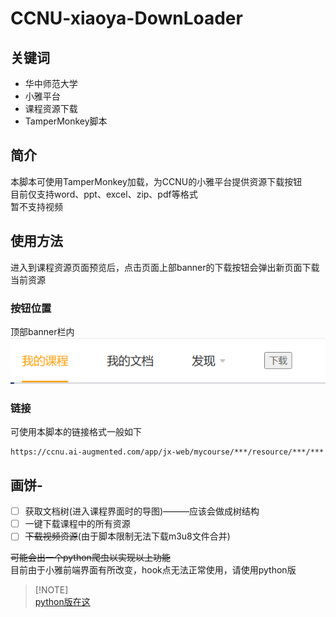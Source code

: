 # CCNU-xiaoya-DownLoader
## 关键词
- 华中师范大学
- 小雅平台
- 课程资源下载
- TamperMonkey脚本
## 简介
本脚本可使用TamperMonkey加载，为CCNU的小雅平台提供资源下载按钮  
目前仅支持word、ppt、excel、zip、pdf等格式  
暂不支持视频
## 使用方法
进入到课程资源页面预览后，点击页面上部banner的下载按钮会弹出新页面下载当前资源  
### 按钮位置
顶部banner栏内  
![Alt text](image.png)
### 链接
可使用本脚本的链接格式一般如下
```
https://ccnu.ai-augmented.com/app/jx-web/mycourse/***/resource/***/***
```
## 画饼- 
- [ ] 获取文档树(进入课程界面时的导图)———应该会做成树结构
- [ ] 一键下载课程中的所有资源
- [ ] ~~下载视频资源~~(由于脚本限制无法下载m3u8文件合并)

~~可能会出一个python爬虫以实现以上功能~~  
目前由于小雅前端界面有所改变，hook点无法正常使用，请使用python版  

> [!NOTE]\
> [python版在这](https://github.com/zhouxinghua001/CCNU-xiaoya-DownLoader-py)
